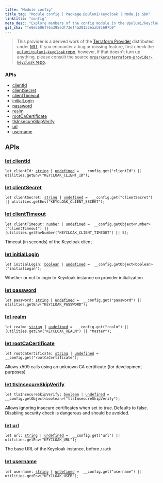 ```yaml
---
title: "Module config"
title_tag: "Module config | Package @pulumi/keycloak | Node.js SDK"
linktitle: "config"
meta_desc: "Explore members of the config module in the @pulumi/keycloak package."
git_sha: "fe0e5606f76a395edf73ef4a20152eaab95697b9"
---
```


<!-- WARNING: this page was generated by a tool. Do not edit it by hand. -->
<!-- To change it, please see https://github.com/pulumi/docs/tree/master/tools/tscdocgen. -->


> This provider is a derived work of the [Terraform Provider](https://github.com/mrparkers/terraform-provider-keycloak)
> distributed under [MIT](https://mit-license.org/). If you encounter a bug or missing feature,
> first check the [`pulumi/pulumi-keycloak` repo](https://github.com/pulumi/pulumi-keycloak/issues); however, if that doesn't turn up anything,
> please consult the source [`mrparkers/terraform-provider-keycloak` repo](https://github.com/mrparkers/terraform-provider-keycloak/issues).







<h3>APIs</h3>
<ul class="api">
    <li><a href="#clientId"><span class="symbol api"></span>clientId</a></li>
    <li><a href="#clientSecret"><span class="symbol api"></span>clientSecret</a></li>
    <li><a href="#clientTimeout"><span class="symbol api"></span>clientTimeout</a></li>
    <li><a href="#initialLogin"><span class="symbol api"></span>initialLogin</a></li>
    <li><a href="#password"><span class="symbol api"></span>password</a></li>
    <li><a href="#realm"><span class="symbol api"></span>realm</a></li>
    <li><a href="#rootCaCertificate"><span class="symbol api"></span>rootCaCertificate</a></li>
    <li><a href="#tlsInsecureSkipVerify"><span class="symbol api"></span>tlsInsecureSkipVerify</a></li>
    <li><a href="#url"><span class="symbol api"></span>url</a></li>
    <li><a href="#username"><span class="symbol api"></span>username</a></li>
</ul>




<h2 id="apis">APIs</h2>
<h3 class="pdoc-module-header" id="clientId" data-link-title="clientId">
    <a href="https://github.com/pulumi/pulumi-keycloak/blob/fe0e5606f76a395edf73ef4a20152eaab95697b9/sdk/nodejs/config/vars.ts#L9">
        let <strong>clientId</strong>
    </a>
</h3>

<pre class="highlight"><code><span class='kd'>let</span> clientId: <span class='kd'><a href='https://developer.mozilla.org/en-US/docs/Web/JavaScript/Reference/Global_Objects/String'>string</a></span> | <span class='kd'><a href='https://developer.mozilla.org/en-US/docs/Web/JavaScript/Reference/Global_Objects/undefined'>undefined</a></span> = <span class='s2'> __config.get(&#34;clientId&#34;) || utilities.getEnv(&#34;KEYCLOAK_CLIENT_ID&#34;)</span>;</code></pre>
<h3 class="pdoc-module-header" id="clientSecret" data-link-title="clientSecret">
    <a href="https://github.com/pulumi/pulumi-keycloak/blob/fe0e5606f76a395edf73ef4a20152eaab95697b9/sdk/nodejs/config/vars.ts#L10">
        let <strong>clientSecret</strong>
    </a>
</h3>

<pre class="highlight"><code><span class='kd'>let</span> clientSecret: <span class='kd'><a href='https://developer.mozilla.org/en-US/docs/Web/JavaScript/Reference/Global_Objects/String'>string</a></span> | <span class='kd'><a href='https://developer.mozilla.org/en-US/docs/Web/JavaScript/Reference/Global_Objects/undefined'>undefined</a></span> = <span class='s2'> __config.get(&#34;clientSecret&#34;) || utilities.getEnv(&#34;KEYCLOAK_CLIENT_SECRET&#34;)</span>;</code></pre>
<h3 class="pdoc-module-header" id="clientTimeout" data-link-title="clientTimeout">
    <a href="https://github.com/pulumi/pulumi-keycloak/blob/fe0e5606f76a395edf73ef4a20152eaab95697b9/sdk/nodejs/config/vars.ts#L14">
        let <strong>clientTimeout</strong>
    </a>
</h3>

<pre class="highlight"><code><span class='kd'>let</span> clientTimeout: <span class='kd'><a href='https://developer.mozilla.org/en-US/docs/Web/JavaScript/Reference/Global_Objects/Number'>number</a></span> | <span class='kd'><a href='https://developer.mozilla.org/en-US/docs/Web/JavaScript/Reference/Global_Objects/undefined'>undefined</a></span> = <span class='s2'> __config.getObject&lt;number&gt;(&#34;clientTimeout&#34;) || (utilities.getEnvNumber(&#34;KEYCLOAK_CLIENT_TIMEOUT&#34;) || 5)</span>;</code></pre>

Timeout (in seconds) of the Keycloak client

<h3 class="pdoc-module-header" id="initialLogin" data-link-title="initialLogin">
    <a href="https://github.com/pulumi/pulumi-keycloak/blob/fe0e5606f76a395edf73ef4a20152eaab95697b9/sdk/nodejs/config/vars.ts#L18">
        let <strong>initialLogin</strong>
    </a>
</h3>

<pre class="highlight"><code><span class='kd'>let</span> initialLogin: <span class='kd'><a href='https://developer.mozilla.org/en-US/docs/Web/JavaScript/Reference/Global_Objects/Boolean'>boolean</a></span> | <span class='kd'><a href='https://developer.mozilla.org/en-US/docs/Web/JavaScript/Reference/Global_Objects/undefined'>undefined</a></span> = <span class='s2'> __config.getObject&lt;boolean&gt;(&#34;initialLogin&#34;)</span>;</code></pre>

Whether or not to login to Keycloak instance on provider initialization

<h3 class="pdoc-module-header" id="password" data-link-title="password">
    <a href="https://github.com/pulumi/pulumi-keycloak/blob/fe0e5606f76a395edf73ef4a20152eaab95697b9/sdk/nodejs/config/vars.ts#L19">
        let <strong>password</strong>
    </a>
</h3>

<pre class="highlight"><code><span class='kd'>let</span> password: <span class='kd'><a href='https://developer.mozilla.org/en-US/docs/Web/JavaScript/Reference/Global_Objects/String'>string</a></span> | <span class='kd'><a href='https://developer.mozilla.org/en-US/docs/Web/JavaScript/Reference/Global_Objects/undefined'>undefined</a></span> = <span class='s2'> __config.get(&#34;password&#34;) || utilities.getEnv(&#34;KEYCLOAK_PASSWORD&#34;)</span>;</code></pre>
<h3 class="pdoc-module-header" id="realm" data-link-title="realm">
    <a href="https://github.com/pulumi/pulumi-keycloak/blob/fe0e5606f76a395edf73ef4a20152eaab95697b9/sdk/nodejs/config/vars.ts#L20">
        let <strong>realm</strong>
    </a>
</h3>

<pre class="highlight"><code><span class='kd'>let</span> realm: <span class='kd'><a href='https://developer.mozilla.org/en-US/docs/Web/JavaScript/Reference/Global_Objects/String'>string</a></span> | <span class='kd'><a href='https://developer.mozilla.org/en-US/docs/Web/JavaScript/Reference/Global_Objects/undefined'>undefined</a></span> = <span class='s2'> __config.get(&#34;realm&#34;) || (utilities.getEnv(&#34;KEYCLOAK_REALM&#34;) || &#34;master&#34;)</span>;</code></pre>
<h3 class="pdoc-module-header" id="rootCaCertificate" data-link-title="rootCaCertificate">
    <a href="https://github.com/pulumi/pulumi-keycloak/blob/fe0e5606f76a395edf73ef4a20152eaab95697b9/sdk/nodejs/config/vars.ts#L24">
        let <strong>rootCaCertificate</strong>
    </a>
</h3>

<pre class="highlight"><code><span class='kd'>let</span> rootCaCertificate: <span class='kd'><a href='https://developer.mozilla.org/en-US/docs/Web/JavaScript/Reference/Global_Objects/String'>string</a></span> | <span class='kd'><a href='https://developer.mozilla.org/en-US/docs/Web/JavaScript/Reference/Global_Objects/undefined'>undefined</a></span> = <span class='s2'> __config.get(&#34;rootCaCertificate&#34;)</span>;</code></pre>

Allows x509 calls using an unknown CA certificate (for development purposes)

<h3 class="pdoc-module-header" id="tlsInsecureSkipVerify" data-link-title="tlsInsecureSkipVerify">
    <a href="https://github.com/pulumi/pulumi-keycloak/blob/fe0e5606f76a395edf73ef4a20152eaab95697b9/sdk/nodejs/config/vars.ts#L29">
        let <strong>tlsInsecureSkipVerify</strong>
    </a>
</h3>

<pre class="highlight"><code><span class='kd'>let</span> tlsInsecureSkipVerify: <span class='kd'><a href='https://developer.mozilla.org/en-US/docs/Web/JavaScript/Reference/Global_Objects/Boolean'>boolean</a></span> | <span class='kd'><a href='https://developer.mozilla.org/en-US/docs/Web/JavaScript/Reference/Global_Objects/undefined'>undefined</a></span> = <span class='s2'> __config.getObject&lt;boolean&gt;(&#34;tlsInsecureSkipVerify&#34;)</span>;</code></pre>

Allows ignoring insecure certificates when set to true. Defaults to false. Disabling security check is dangerous and
should be avoided.

<h3 class="pdoc-module-header" id="url" data-link-title="url">
    <a href="https://github.com/pulumi/pulumi-keycloak/blob/fe0e5606f76a395edf73ef4a20152eaab95697b9/sdk/nodejs/config/vars.ts#L33">
        let <strong>url</strong>
    </a>
</h3>

<pre class="highlight"><code><span class='kd'>let</span> url: <span class='kd'><a href='https://developer.mozilla.org/en-US/docs/Web/JavaScript/Reference/Global_Objects/String'>string</a></span> | <span class='kd'><a href='https://developer.mozilla.org/en-US/docs/Web/JavaScript/Reference/Global_Objects/undefined'>undefined</a></span> = <span class='s2'> __config.get(&#34;url&#34;) || utilities.getEnv(&#34;KEYCLOAK_URL&#34;)</span>;</code></pre>

The base URL of the Keycloak instance, before `/auth`

<h3 class="pdoc-module-header" id="username" data-link-title="username">
    <a href="https://github.com/pulumi/pulumi-keycloak/blob/fe0e5606f76a395edf73ef4a20152eaab95697b9/sdk/nodejs/config/vars.ts#L34">
        let <strong>username</strong>
    </a>
</h3>

<pre class="highlight"><code><span class='kd'>let</span> username: <span class='kd'><a href='https://developer.mozilla.org/en-US/docs/Web/JavaScript/Reference/Global_Objects/String'>string</a></span> | <span class='kd'><a href='https://developer.mozilla.org/en-US/docs/Web/JavaScript/Reference/Global_Objects/undefined'>undefined</a></span> = <span class='s2'> __config.get(&#34;username&#34;) || utilities.getEnv(&#34;KEYCLOAK_USER&#34;)</span>;</code></pre>
